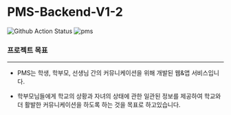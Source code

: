 # PMS-Backend-V1-2

![Github Action Status](https://github.com/DSM-DMS/PMS-Backend-V1-1/workflows/Java%20CI%20with%20Gradle/badge.svg)
![pms](http://api.potatochips.live/media/pms/)


### 프로젝트 목표

___

* PMS는 학생, 학부모, 선생님 간의 커뮤니케이션을 위해 개발된 웹&앱 서비스입니다. 

* 학부모님들에게 학교의 상황과 자녀의 상태에 관한 일관된 정보를 제공하여 학교와 더 활발한 커뮤니케이션을 하도록 하는 것을 목표로 하고있습니다. 
